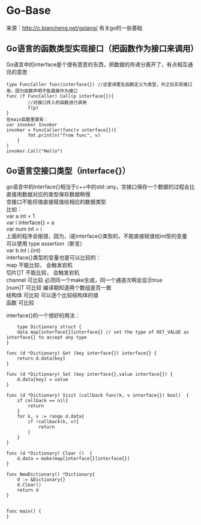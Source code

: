 # Go-Base
来源：http://c.biancheng.net/golang/
有关go的一些基础

## Go语言的函数类型实现接口（把函数作为接口来调用）
Go语言中的interface是个很有意思的东西，把数据的传递分离开了，有点相互通讯的意思

    type FuncCaller func(interface{}) //这里讲匿名函数定义为类型，共之后实现接口用，因为函数声明不能直接作为接口    
    func (f FuncCaller) Call(p interface{}){
            //对接口传入的函数进行调用
            f(p)
    }
    在main函数里面有：
    var invoker Invoker
    invoker = FuncCaller(func(v interface{}){
            fmt.println("from func", v)
        }
    )
    invoker.Call("Hello")
    
## Go语言空接口类型（interface{}）
go语言中的interface{}相当于c++中的std::any。空接口保存一个数据的过程会比直接用数据对应的类型保存数据稍慢  
空接口不能将值直接赋值给相应的数据类型  
比如：  
    var a int = 1  
    var i interface{} = a  
    var num int = i  
    上面的程序会报错，因为，i是interface{}类型的，不能直接赋值给int型的变量  
    可以使用 type assertion（断言）  
    var b int i.(int)  
interface{}类型的变量也是可以比较的：  
    map 不能比较， 会触发宕机  
    切片[]T 不能比较， 会触发宕机  
    channel 可比较 必须同一个make生成，同一个通道次啊会显示true  
    [num]T  可比较 编译期知道两个数组是否一致  
    结构体  可比较 可以逐个比较结构体的值  
    函数     可比较  

interface{}的一个很好的用法：  
```
    type Dictionary struct {
	data map[interface{}]interface{} // set the type of KEY_VALUE as interface{} to accept any type
}

func (d *Dictionary) Get (key interface{}) interface{} {
	return d.data[key]
}

func (d *Dictionary) Set (key interface{},value interface{}) {
	d.data[key] = value
}

func (d *Dictionary) Visit (callback func(k, v interface{}) bool)  {
	if callback == nil{
		return
	}
	for k, v := range d.data{
		if !callback(k, v){
			return
		}
	}
}

func (d *Dictionary) Clear ()  {
	d.data = make(map[interface{}]interface{})
}

func NewDictionary() *Dictionary{
	d := &Dictionary{}
	d.Clear()
	return d
}


func main() {
}
```
    
    
    
    
